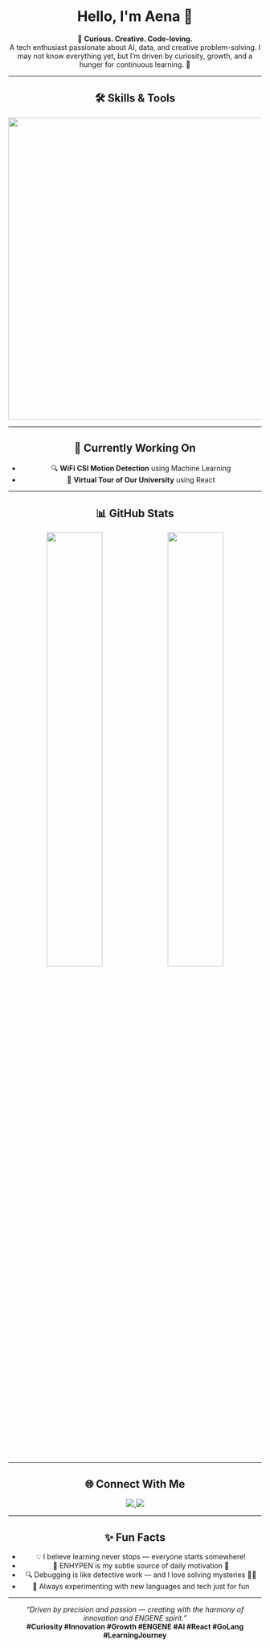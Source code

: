 # <div align="center">Hello, I'm Aena 👋</div>

<div align="center">
  🎯 <strong>Curious. Creative. Code-loving.</strong>
</div>

<div align="center">
  A tech enthusiast passionate about AI, data, and creative problem-solving. I may not know everything yet, but I’m driven by curiosity, growth, and a hunger for continuous learning. 🚀
</div>

---

## <div align="center">🛠️ Skills & Tools</div>
<div align="center">
  <img src="https://skillicons.dev/icons?i=python,tensorflow,scikit-learn,pandas,react,javascript,r,julia,go,c,cpp,git,docker" width="600"/>
</div>

---

## <div align="center">🚧 Currently Working On</div>
<div align="center">
  <ul>
    <li>🔍 <strong>WiFi CSI Motion Detection</strong> using Machine Learning</li>
    <li>🏫 <strong>Virtual Tour of Our University</strong> using React</li>
  </ul>
</div>

---

## <div align="center">📊 GitHub Stats</div>
<div align="center">
  <img src="https://github-readme-stats.vercel.app/api?username=EN-AenaHabib&show_icons=true&theme=radical" width="47%" />
  <img src="https://github-readme-stats.vercel.app/api/top-langs/?username=EN-AenaHabib&layout=compact&theme=radical" width="47%" />
</div>

---

## <div align="center">🌐 Connect With Me</div>
<div align="center">
  <a href="https://www.linkedin.com/in/aena-habib-260947354/">
    <img src="https://img.shields.io/badge/LinkedIn-0077B5?style=for-the-badge&logo=linkedin&logoColor=white" />
  </a>
  <a href="https://github.com/EN-AenaHabib/EN-AenaHabib">
    <img src="https://img.shields.io/badge/GitHub-181717?style=for-the-badge&logo=github&logoColor=white" />
  </a>
</div>

---

## <div align="center">✨ Fun Facts</div>
<div align="center">
  <ul>
    <li>💡 I believe learning never stops — everyone starts somewhere!</li>
    <li>🎵 ENHYPEN is my subtle source of daily motivation 🖤</li>
    <li>🔍 Debugging is like detective work — and I love solving mysteries 🕵️‍♀️</li>
    <li>🌱 Always experimenting with new languages and tech just for fun</li>
  </ul>
</div>

---

<div align="center">
  <em>“Driven by precision and passion — creating with the harmony of innovation and ENGENE spirit.”</em><br>
  <strong>#Curiosity #Innovation #Growth #ENGENE #AI #React #GoLang #LearningJourney</strong>
</div>
